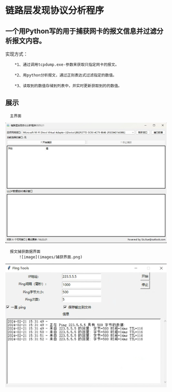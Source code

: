 #                链路层发现协议分析程序
## 一个用Python写的用于捕获网卡的报文信息并过滤分析报文内容。
  实现方式：
  
        *1、通过调用tcpdump.exe-参数来获取只指定网卡的报文。
        
        *2、用python分析报文，通过正则表达式过滤指定的数值。
        
        *3、读取到的数值存储到列表中，并实时更新获取到的的数值。
        
##  展示

      主界面
![image](https://github.com/SixXue/LLDP_Tools/blob/main/images/MainWindow.png)
          
          
      报文捕获数据界面
          ![image](images/捕获界面.png)

![Image text](https://github.com/SixXue/PingTools/blob/main/photos/PingTools.png)

          
